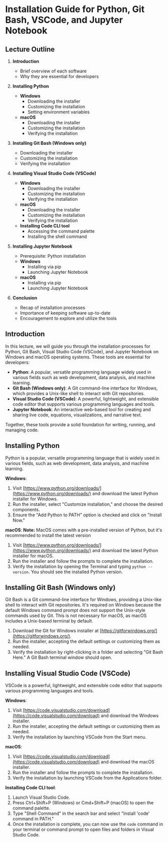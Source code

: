 # Installation Guide for Python, Git Bash, VSCode, and Jupyter Notebook

## Lecture Outline

1. **Introduction**
   - Brief overview of each software
   - Why they are essential for developers

2. **Installing Python**
   - **Windows**
      - Downloading the installer
      - Customizing the installation
      - Setting environment variables
   - **macOS**
      - Downloading the installer
      - Customizing the installation
      - Verifying the installation


3. **Installing Git Bash (Windows only)**
   - Downloading the installer
   - Customizing the installation
   - Verifying the installation

4. **Installing Visual Studio Code (VSCode)**
   - **Windows**
      - Downloading the installer
      - Customizing the installation
      - Verifying the installation
   - **macOS**
      - Downloading the installer
      - Customizing the installation
      - Verifying the installation
   - **Installing Code CLI tool**
      - Accessing the command palette
      - Installing the shell command

5. **Installing Jupyter Notebook**
   - Prerequisite: Python installation
   - **Windows**
      - Installing via pip
      - Launching Jupyter Notebook
   - **macOS**
      - Installing via pip
      - Launching Jupyter Notebook

6. **Conclusion**
   - Recap of installation processes
   - Importance of keeping software up-to-date
   - Encouragement to explore and utilize the tools


## Introduction

In this lecture, we will guide you through the installation processes for Python, Git Bash, Visual Studio Code (VSCode), and Jupyter Notebook on Windows and macOS operating systems. These tools are essential for developers:

- **Python**: A popular, versatile programming language widely used in various fields such as web development, data analysis, and machine learning.
- **Git Bash (Windows only)**: A Git command-line interface for Windows, which provides a Unix-like shell to interact with Git repositories.
- **Visual Studio Code (VSCode)**: A powerful, lightweight, and extensible code editor that supports various programming languages and tools.
- **Jupyter Notebook**: An interactive web-based tool for creating and sharing live code, equations, visualizations, and narrative text.

Together, these tools provide a solid foundation for writing, running, and managing code.

## Installing Python

Python is a popular, versatile programming language that is widely used in various fields, such as web development, data analysis, and machine learning.

**Windows**:
  1. Visit [https://www.python.org/downloads/](https://www.python.org/downloads/) and download the latest Python installer for Windows.
  2. Run the installer, select "Customize installation," and choose the desired components.
  3. Ensure the "Add Python to PATH" option is checked and click on "Install Now."

**macOS**:
 **Note:** MacOS comes with a pre-installed version of Python, but it's recommended to install the latest version
 1. Visit [https://www.python.org/downloads/](https://www.python.org/downloads/) and download the latest Python installer for macOS.
 2. Run the installer and follow the prompts to complete the installation.
 3. Verify the installation by opening the Terminal and typing `python --version`. You should see the installed Python version.

## Installing Git Bash (Windows only)

Git Bash is a Git command-line interface for Windows, providing a Unix-like shell to interact with Git repositories. It's required on Windows because the default Windows command prompt does not support the Unix-style commands used by Git. This is not necessary for macOS, as macOS includes a Unix-based terminal by default.

1. Download the Git for Windows installer at [https://gitforwindows.org/](https://gitforwindows.org/).
2. Run the installer, accepting the default settings or customizing them as needed.
3. Verify the installation by right-clicking in a folder and selecting "Git Bash Here." A Git Bash terminal window should open.


## Installing Visual Studio Code (VSCode)

   VSCode is a powerful, lightweight, and extensible code editor that supports various programming languages and tools.

**Windows**:
  1. Visit [https://code.visualstudio.com/download](https://code.visualstudio.com/download) and download the Windows installer.
  2. Run the installer, accepting the default settings or customizing them as needed.
  3. Verify the installation by launching VSCode from the Start menu.

**macOS**:
   1. Visit [https://code.visualstudio.com/download](https://code.visualstudio.com/download) and download the macOS installer.
   2. Run the installer and follow the prompts to complete the installation.
   3. Verify the installation by launching VSCode from the Applications folder.

**Installing Code CLI tool**:
  1. Launch Visual Studio Code.
  2. Press Ctrl+Shift+P (Windows) or Cmd+Shift+P (macOS) to open the command palette.
  3. Type "Shell Command" in the search bar and select "Install 'code' command in PATH."
  4. Once the installation is complete, you can now use the `code` command in your terminal or command prompt to open files and folders in Visual Studio Code.
